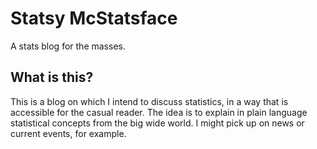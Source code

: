 # Statsy McStatsface
A stats blog for the masses.

## What is this?

This is a blog on which I intend to discuss statistics,
in a way that is accessible for the casual reader.
The idea is to explain in plain language statistical
concepts from the big wide world.
I might pick up on news or current events, for example.
